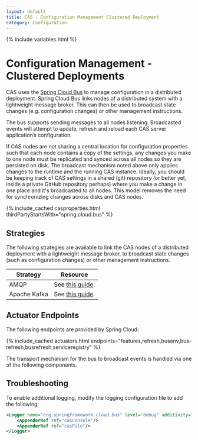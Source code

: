 ```yaml
---
layout: default
title: CAS - Configuration Management Clustered Deployment
category: Configuration
---
```


{% include variables.html %}

# Configuration Management - Clustered Deployments

CAS uses the [Spring Cloud Bus](http://cloud.spring.io/spring-cloud-static/spring-cloud.html)
to manage configuration in a distributed deployment. Spring Cloud Bus links nodes of a
distributed system with a lightweight message broker. This can then be used to broadcast state
changes (e.g. configuration changes) or other management instructions.

The bus supports sending messages to all nodes listening. Broadcasted events will attempt to update, refresh and
reload each CAS server application’s configuration.

If CAS nodes are not sharing a central location for configuration properties such that each
node contains a copy of the settings, any changes you make to one node must be replicated and
synced across all nodes so they are persisted on disk. The broadcast mechanism noted above only
applies changes to the runtime and the running CAS instance. Ideally, you should be keeping track
of CAS settings in a shared (git) repository (or better yet, inside a private GitHub repository perhaps)
where you make a change in one place and it's broadcasted to all nodes. This model removes the need for
synchronizing changes across disks and CAS nodes.

{% include_cached casproperties.html thirdPartyStartsWith="spring.cloud.bus" %}
 
## Strategies
  
The following strategies are available to link the CAS nodes of a distributed deployment with a lightweight message broker,
to broadcast state changes (such as configuration changes) or other management instructions.

| Strategy     | Resource                                                         |
|--------------|------------------------------------------------------------------|
| AMQP         | See [this guide](Configuration-Management-Clustered-AMQP.html).  |
| Apache Kafka | See [this guide](Configuration-Management-Clustered-Kafka.html). |

## Actuator Endpoints

The following endpoints are provided by Spring Cloud:

{% include_cached actuators.html endpoints="features,refresh,busenv,bus-refresh,busrefresh,serviceregistry" %}

The transport mechanism for the bus to broadcast events is handled via one of the following components.

## Troubleshooting

To enable additional logging, modify the logging configuration file to add the following:

```xml
<Logger name="org.springframework.cloud.bus" level="debug" additivity="false">
    <AppenderRef ref="casConsole"/>
    <AppenderRef ref="casFile"/>
</Logger>
```
